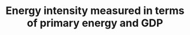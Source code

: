 ﻿---
indicator: 7.3.1
indicator_variable: tot_prm_eny_con_dol_gdp
graph: longitudinal
graph_type_description: null
graph_status_notes: Graphed
variable_description: null
variable_notes: null
un_designated_tier: '1'
un_custodial_agency: 'UNSD,  IEA  (Partnering  Agencies:  World  Bank,  UN  Energy)'
title: Energy  intensity  measured  in  terms  of  primary  energy  and  GDP
permalink: /7-3-1/
sdg_goal: 7
layout: indicator
target_id: '7.3'
has_metadata: true
rationale_interpretation: >-
  Energy  intensity  is  an  indication  of  how  much  energy  is  used  to  produce  one  unit  of  economic  output.  It  is  a  proxy  of  the  efficiency  with  which  an  economy  is  able  to  use  energy  to  produce  economic  output.  A  lower  ratio  indicates  that  less  energy  is  used  to  produce  one  unit  of  output.
goal_meta_link: 'http://unstats.un.org/sdgs/files/metadata-compilation/Metadata-Goal-7.pdf'
goal_meta_link_page: 13
indicator_name: Energy  intensity  measured  in  terms  of  primary  energy  and  GDP
target: 'By  2030,  double  the  global  rate  of  improvement  in  energy  efficiency.'
indicator_definition: >-
  Primary  energy  intensity  is  obtained  by  dividing  total  primary  energy  supply  over  gross  domestic  product.  Total  primary  energy  supply,  as  defined  by  the  IEA,  is  made  up  of  production  plus  net  imports  minus  international  marine  and  aviation  bunkers  plus-stock  changes.  For  international  comparison  purposes,  GDP  is  measured  in  constant  terms  at  purchasing  power  parity.
source_title: null
source_notes: null
published: true
actual_indicator_available: >-
  Total  Primary  Energy  Consumption  per  Real  Dollar  of  GDP  (Thousand  Btu  per  Chained  (2009)  Dollar)
periodicity: 'Annual  provided,  monthly  data  also  available'
date_metadata_updated: '2017-09-21'
actual_indicator_available_description: >-
  From  Table  1.7  of  the  Energy  Information  Administration's  Monthly  Energy  Review
date_of_national_source_publication: AUGUST  2017
source_url: 'http://www.eia.gov/totalenergy/data/monthly/'
method_of_computation: >-
  Calculated  as  energy  consumption  divided  by  U.S.  gross  domestic  product  in  chained  (2009)  dollars
time_period: 1949-2016  available
unit_of_measure: 'Energy  intensity,  defined  as  thousand  Btu  per  chained  (2009)  dollar'
disaggregation_categories: N/A
disaggregation_geography: National
scheduled_update_by_national_source: MARCH  2018
source_agency_staff_name: Maggie  Woodward
source_agency_staff_email: maggie.woodward@eia.gov
source_agency_survey_dataset: Energy  Information  Agency
graph_title: >-
  US  Total  Primary  Energy  Consumption  per  Real  Dollar  of  GDP  (Thousand  Btu  per  Chained  (2009)  Dollar)  

---